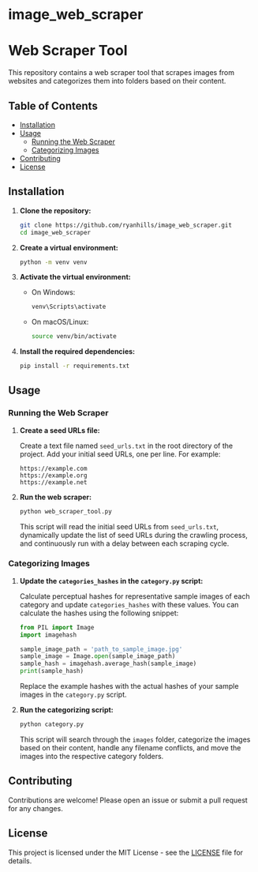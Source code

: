 # image_web_scraper
# Web Scraper Tool

This repository contains a web scraper tool that scrapes images from websites and categorizes them into folders based on their content.

## Table of Contents

- [Installation](#installation)
- [Usage](#usage)
  - [Running the Web Scraper](#running-the-web-scraper)
  - [Categorizing Images](#categorizing-images)
- [Contributing](#contributing)
- [License](#license)

## Installation

1. **Clone the repository:**

    ```sh
    git clone https://github.com/ryanhills/image_web_scraper.git
    cd image_web_scraper
    ```

2. **Create a virtual environment:**

    ```sh
    python -m venv venv
    ```

3. **Activate the virtual environment:**

    - On Windows:

      ```sh
      venv\Scripts\activate
      ```

    - On macOS/Linux:

      ```sh
      source venv/bin/activate
      ```

4. **Install the required dependencies:**

    ```sh
    pip install -r requirements.txt
    ```

## Usage

### Running the Web Scraper

1. **Create a seed URLs file:**

    Create a text file named `seed_urls.txt` in the root directory of the project. Add your initial seed URLs, one per line. For example:

    ```plaintext
    https://example.com
    https://example.org
    https://example.net
    ```

2. **Run the web scraper:**

    ```sh
    python web_scraper_tool.py
    ```

    This script will read the initial seed URLs from `seed_urls.txt`, dynamically update the list of seed URLs during the crawling process, and continuously run with a delay between each scraping cycle.

### Categorizing Images

1. **Update the `categories_hashes` in the `category.py` script:**

    Calculate perceptual hashes for representative sample images of each category and update `categories_hashes` with these values. You can calculate the hashes using the following snippet:

    ```python
    from PIL import Image
    import imagehash

    sample_image_path = 'path_to_sample_image.jpg'
    sample_image = Image.open(sample_image_path)
    sample_hash = imagehash.average_hash(sample_image)
    print(sample_hash)
    ```

    Replace the example hashes with the actual hashes of your sample images in the `category.py` script.

2. **Run the categorizing script:**

    ```sh
    python category.py
    ```

    This script will search through the `images` folder, categorize the images based on their content, handle any filename conflicts, and move the images into the respective category folders.

## Contributing

Contributions are welcome! Please open an issue or submit a pull request for any changes.

## License

This project is licensed under the MIT License - see the [LICENSE](LICENSE) file for details.
